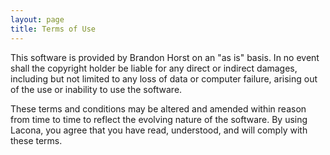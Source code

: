 ```yaml
---
layout: page
title: Terms of Use
---
```


This software is provided by Brandon Horst on an "as is" basis. In no event shall the copyright holder be liable for any direct or indirect damages, including but not limited to any loss of data or computer failure, arising out of the use or inability to use the software.

These terms and conditions may be altered and amended within reason from time to time to reflect the evolving nature of the software. By using Lacona, you agree that you have read, understood, and will comply with these terms.
